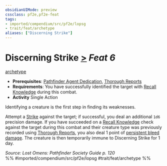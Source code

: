 ```yaml
---
obsidianUIMode: preview
cssclass: pf2e,pf2e-feat
tags:
- imported/compendium/src/pf2e/lopsg
- trait/feat/archetype
aliases: ["Discerning Strike"]
---
```

# Discerning Strike  [>](chapter-9-playing-the-game.md#Actions "Single Action") *Feat 6*  
[archetype](archetype.md)  

- **Prerequisites**: [Pathfinder Agent Dedication](pathfinder-agent-dedication-lowg.md), [Thorough Reports](thorough-reports-lowg.md)
- **Requirements**: You have successfully identified the target with [Recall Knowledge](recall-knowledge.md) during this combat.
- **Activity** Single Action

Identifying a creature is the first step in finding its weaknesses.

Attempt a [Strike](strike.md) against the target; if successful, you deal an additional `1d6` precision damage. If you have succeeded on a [Recall Knowledge](recall-knowledge.md) check against the target during this combat and their creature type was previously recorded using [Thorough Reports](thorough-reports-lowg.md), you also deal 1 point of [persistent bleed damage](conditions.md#Persistent%20Damage). The creature is then temporarily immune to Discerning Strike for 1 day.

*Source: Lost Omens: Pathfinder Society Guide p. 120*  
%% #imported/compendium/src/pf2e/lopsg #trait/feat/archetype %%